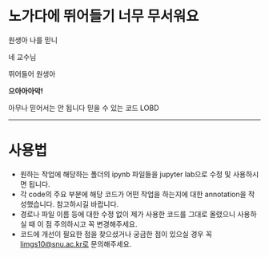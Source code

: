 # 노가다에 뛰어들기 너무 무서워요

원생아 나를 믿니

네 교수님

뛰어들어 원생아

**으아아아악!**

아무나 믿어서는 안 됩니다 믿을 수 있는 코드 LOBD

---

# 사용법

* 원하는 작업에 해당하는 폴더의 ipynb 파일들을 jupyter lab으로 수정 및 사용하시면 됩니다.
* 각 code의 주요 부분에 해당 코드가 어떤 작업을 하는지에 대한 annotation을 작성했습니다. 참고하시길 바랍니다.
* 경로나 파일 이름 등에 대한 수정 없이 제가 사용한 코드를 그대로 올렸으니 사용하실 때 이 점 주의하시고 꼭 변경해주세요.
* 코드에 개선이 필요한 점을 찾으셨거나 궁금한 점이 있으실 경우 꼭 limgs10@snu.ac.kr로 문의해주세요.